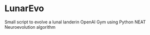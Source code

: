 # LunarEvo
Small script to evolve a lunal landerin OpenAI Gym using Python NEAT Neuroevolution algorithm
